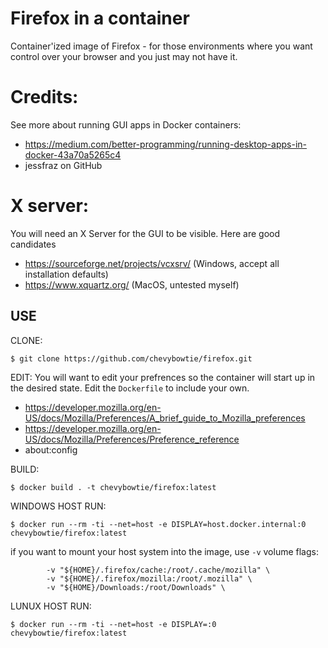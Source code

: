 # Firefox in a container
Container'ized image of Firefox - for those environments where you want control over your browser and you just may not have it. 

# Credits:
See more about running GUI apps in Docker containers: 
* https://medium.com/better-programming/running-desktop-apps-in-docker-43a70a5265c4
* jessfraz on GitHub

# X server: 
You will need an X Server for the GUI to be visible. Here are good candidates
* https://sourceforge.net/projects/vcxsrv/  (Windows, accept all installation defaults)
* https://www.xquartz.org/ (MacOS, untested myself)


## USE
CLONE:
```
$ git clone https://github.com/chevybowtie/firefox.git
```

EDIT:
You will want to edit your prefrences so the container will start up in the desired state. Edit the `Dockerfile` to include your own.
* https://developer.mozilla.org/en-US/docs/Mozilla/Preferences/A_brief_guide_to_Mozilla_preferences
* https://developer.mozilla.org/en-US/docs/Mozilla/Preferences/Preference_reference
* about:config

BUILD: 
```
$ docker build . -t chevybowtie/firefox:latest
```

WINDOWS HOST RUN: 
```
$ docker run --rm -ti --net=host -e DISPLAY=host.docker.internal:0 chevybowtie/firefox:latest
```

if you want to mount your host system into the image, use `-v` volume flags:
```
		-v "${HOME}/.firefox/cache:/root/.cache/mozilla" \
		-v "${HOME}/.firefox/mozilla:/root/.mozilla" \
		-v "${HOME}/Downloads:/root/Downloads" \
```

LUNUX HOST RUN: 
```
$ docker run --rm -ti --net=host -e DISPLAY=:0 chevybowtie/firefox:latest
```
